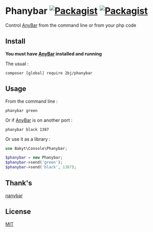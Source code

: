 # Phanybar [![Packagist](https://img.shields.io/packagist/v/2bj/phanybar.svg?style=flat-square)]() [![Packagist](https://img.shields.io/packagist/l/2bj/phanybar.svg?style=flat-square)]()

Control [AnyBar](https://github.com/tonsky/AnyBar) from the command line or from your php code

## Install

**You must have [AnyBar](https://github.com/tonsky/AnyBar) installed and running**

The usual :
```
composer [global] require 2bj/phanybar
```

## Usage

From the command line :

```
phanybar green
```

Or if [AnyBar](https://github.com/tonsky/AnyBar) is on another port :

```
phanybar black 1387
```

Or use it as a library :
```php
use Bakyt\Console\Phanybar;

$phanybar = new Phanybar;
$phanybar->send('green');
$phanybar->send('black', 1387);
```

## Thank's
[nanybar](https://github.com/rumpl/nanybar)

## License

[MIT](http://2bj.mit-license.org)
